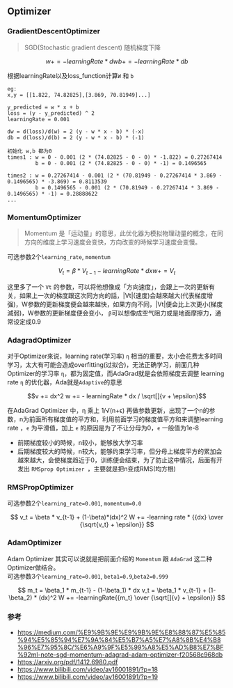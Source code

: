 ## Optimizer

### GradientDescentOptimizer
> SGD(Stochastic gradient descent) 随机梯度下降

```math
w += - learningRate * dw
b += - learningRate * db
```
根据learningRate以及loss_function计算`W` 和 `b`
```
eg:
x,y = [[1.822, 74.82825],[3.869, 70.81949]...]

y_predicted = w * x + b 
loss = (y - y_predicted) ^ 2
learningRate = 0.001

dw = d(loss)/d(w) = 2 (y - w * x - b) * (-x)
db = d(loss)/d(b) = 2 (y - w * x - b) * (-1)

初始化 w,b 都为0
times1 : w = 0 - 0.001 (2 * (74.82825 - 0 - 0) * -1.822) = 0.27267414
         b = 0 - 0.001 (2 * (74.82825 - 0 - 0) * -1) = 0.1496565
         
times2 : w = 0.27267414 - 0.001 (2 * (70.81949 - 0.27267414 * 3.869 - 0.1496565) * -3.869) = 0.8113539
         b = 0.1496565 - 0.001 (2 * (70.81949 - 0.27267414 * 3.869 - 0.1496565) * -1) = 0.28888622
...
```

### MomentumOptimizer

> Momentum 是「运动量」的意思，此优化器为模拟物理动量的概念，在同方向的维度上学习速度会变快，方向改变的時候学习速度会变慢。  

可选参数2个`learning_rate`, `momentum`

```math
V_t = \beta * V_{t-1} - learningRate  * dx  

w += V_t
```
这里多了一个 `Vt` 的参数，可以将他想像成「方向速度」，会跟上一次的更新有关，如果上一次的梯度跟这次同方向的話，|Vt|(速度)会越來越大(代表梯度增强)，W参数的更新梯度便会越來越快，如果方向不同，|Vt|便会比上次更小(梯度減弱)，W参数的更新梯度便会变小， `β`可以想像成空气阻力或是地面摩擦力，通常设定成0.9
### AdagradOptimizer

对于Optimizer來说，learning rate(学习率) `η` 相当的重要，太小会花费太多时间学习，太大有可能会造成overfitting(过拟合)，无法正确学习，前面几种Optimizer的学习率 `η`，都为固定值，而AdaGrad就是会依照梯度去调整 learning rate `η` 的优化器，Ada就是`Adaptive`的意思

```math
v += dx^2 

w += - learningRate * dx / \sqrt[]{v + \epsilon}
```
在AdaGrad Optimizer 中，η 乘上 1/√(n+ϵ) 再做参数更新，出现了一个n的参数，n为前面所有梯度值的平方和，利用前面学习的梯度值平方和来调整learning rate ，`ϵ` 为平滑值，加上 `ϵ` 的原因是为了不让分母为0，`ϵ` 一般值为1e-8
- 前期梯度较小的時候，n较小，能够放大学习率 
- 后期梯度较大的時候，n较大，能够约束学习率，但分母上梯度平方的累加会越來越大，会使梯度趋近于0，训练便会结束，为了防止这中情况，后面有开发出 `RMSprop Optimizer `，主要就是把n变成RMS(均方根)


### RMSPropOptimizer

可选参数2个`learning_rate=0.001`, `momentum=0.0`


```math

v_t = \beta * v_{t-1} + (1-\beta)*(dx)^2 

W += -learning rate * {{dx} \over {\sqrt{v_t} + \epsilon}}

```

### AdamOptimizer

Adam Optimizer 其实可以说就是把前面介绍的 `Momentum` 跟 `AdaGrad` 这二种Optimizer做结合。  
可选参数3个`learning_rate=0.001`, `beta1=0.9`,`beta2=0.999`  

```math

m_t = \beta_1 * m_{t-1} - (1-\beta_1) * dx 

v_t = \beta_1 * v_{t-1} + (1-\beta_2) * (dx)^2 

W += -learningRate{{m_t} \over {\sqrt[]{v} + \epsilon}}

```

### 参考
- https://medium.com/%E9%9B%9E%E9%9B%9E%E8%88%87%E5%85%94%E5%85%94%E7%9A%84%E5%B7%A5%E7%A8%8B%E4%B8%96%E7%95%8C/%E6%A9%9F%E5%99%A8%E5%AD%B8%E7%BF%92ml-note-sgd-momentum-adagrad-adam-optimizer-f20568c968db
- https://arxiv.org/pdf/1412.6980.pdf
- https://www.bilibili.com/video/av16001891/?p=18
- https://www.bilibili.com/video/av16001891/?p=19